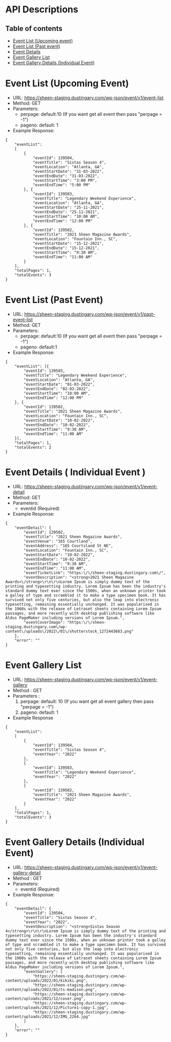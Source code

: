 # API Descriptions 

## Table of contents
* [Event List (Upcoming event)](#event-list-upcoming-event) 
* [Event List (Past event)](#event-list-past-event) 
* [Event Details](#event-details)
* [Event Gallery List](#event-gallery-list)
* [Event Gallery Details (Individual Event)](#event-gallery-details-individual-event)

# Event List (Upcoming Event)
* URL: https://sheen-staging.dustingary.com/wp-json/event/v1/event-list
* Method: GET
* Parameters:  
	- perpage: default:10 (If you want get all event then pass "perpage = -1")
	- pageno: default: 1
* Example Response: 
```
{
	"eventList": 
	[
		{
			"eventId": 139504,
			"eventTitle": "Sistas Season 4",
			"eventLocation": "Atlanta, GA",
			"eventStartDate": "31-03-2022",
			"eventEndDate": "31-03-2022",
			"eventStartTime": "3:00 PM",
			"eventEndTime": "5:00 PM"
		}, {
			"eventId": 139503,
			"eventTitle": "Legendary Weekend Experience",
			"eventLocation": "Atlanta, GA",
			"eventStartDate": "25-11-2021",
			"eventEndDate": "25-11-2021",
			"eventStartTime": "10:00 AM",
			"eventEndTime": "12:00 PM"
		}, {
			"eventId": 139502,
			"eventTitle": "2021 Sheen Magazine Awards",
			"eventLocation": "Fountain Inn., SC",
			"eventStartDate": "15-12-2021",
			"eventEndDate": "15-12-2021",
			"eventStartTime": "9:30 AM",
			"eventEndTime": "11:00 AM"
		}
	],
	"totalPages": 1,
	"totalEvents": 3
}
```

# Event List (Past Event)
* URL: https://sheen-staging.dustingary.com/wp-json/event/v1/past-event-list
* Method: GET
* Parameters:  
	- perpage: default:10 (If you want get all event then pass "perpage = -1")
	- pageno: default:1
* Example Response: 
```
{
	"eventList": [{
		"eventId": 139503,
		"eventTitle": "Legendary Weekend Experience",
		"eventLocation": "Atlanta, GA",
		"eventStartDate": "01-03-2022",
		"eventEndDate": "02-03-2022",
		"eventStartTime": "10:00 AM",
		"eventEndTime": "12:00 PM"
	}, {
		"eventId": 139502,
		"eventTitle": "2021 Sheen Magazine Awards",
		"eventLocation": "Fountain Inn., SC",
		"eventStartDate": "10-02-2022",
		"eventEndDate": "10-02-2022",
		"eventStartTime": "9:30 AM",
		"eventEndTime": "11:00 AM"
	}],
	"totalPages": 1,
	"totalEvents": 2
}
```

# Event Details ( Individual Event )	
* URL: https://sheen-staging.dustingary.com/wp-json/event/v1/event-detail
* Method: GET
* Parameters:  
	- eventid (Required)
* Example Response: 
``` 
{
    "eventDetail": {
        "eventId": 139502,
        "eventTitle": "2021 Sheen Magazine Awards",
        "eventVenue": "165 Courtland",
        "eventAddress": "165 Courtsland St NE",
        "eventLocation": "Fountain Inn., SC",
        "eventStartDate": "10-02-2022",
        "eventEndDate": "10-02-2022",
        "eventStartTime": "9:30 AM",
        "eventEndTime": "11:00 AM",
        "eventTicketLink": "https:\/\/sheen-staging.dustingary.com\/",
        "eventDescription": "<strong>2021 Sheen Magazine Awards<\/strong>\r\n\r\nLorem Ipsum is simply dummy text of the printing and typesetting industry. Lorem Ipsum has been the industry's standard dummy text ever since the 1500s, when an unknown printer took a galley of type and scrambled it to make a type specimen book. It has survived not only five centuries, but also the leap into electronic typesetting, remaining essentially unchanged. It was popularised in the 1960s with the release of Letraset sheets containing Lorem Ipsum passages, and more recently with desktop publishing software like Aldus PageMaker including versions of Lorem Ipsum.",
        "eventCoverImage": "https:\/\/sheen-staging.dustingary.com\/wp-content\/uploads\/2022\/01\/shutterstock_1272443683.png"
    },
    "error": ""
}
```
	
# Event Gallery List
* URL: https://sheen-staging.dustingary.com/wp-json/event/v1/event-gallery
* Method : GET
* Parameters :  
	1) perpage: default: 10 (If you want get all event gallery then pass "perpage = -1")
	2) pageno: default: 1
* Example Response
```
{
    "eventList": 
	[
        {
            "eventId": 139504,
            "eventTitle": "Sistas Season 4",
            "eventYear": "2022"
        },
        {
            "eventId": 139503,
            "eventTitle": "Legendary Weekend Experience",
            "eventYear": "2022"
        },
        {
            "eventId": 139502,
            "eventTitle": "2021 Sheen Magazine Awards",
            "eventYear": "2022"
        }
    ],
    "totalPages": 1,
    "totalEvents": 3
}
```
		      
# Event Gallery Details (Individual Event)		 
* URL: https://sheen-staging.dustingary.com/wp-json/event/v1/event-gallery-detail
* Method : GET
* Parameters: 
	- eventid (Required)
* Example Response: 
```
{
    "eventDetail": {
        "eventId": 139504,
        "eventTitle": "Sistas Season 4",
        "eventYear": "2022",
        "eventDescription": "<strong>Sistas Season 4</strong>\r\n\r\nLorem Ipsum is simply dummy text of the printing and typesetting industry. Lorem Ipsum has been the industry's standard dummy text ever since the 1500s, when an unknown printer took a galley of type and scrambled it to make a type specimen book. It has survived not only five centuries, but also the leap into electronic typesetting, remaining essentially unchanged. It was popularised in the 1960s with the release of Letraset sheets containing Lorem Ipsum passages, and more recently with desktop publishing software like Aldus PageMaker including versions of Lorem Ipsum.",
        "eventGallery": [
            "https://sheen-staging.dustingary.com/wp-content/uploads/2022/01/kikiki.png",
            "https://sheen-staging.dustingary.com/wp-content/uploads/2022/01/ts-madison.png",
            "https://sheen-staging.dustingary.com/wp-content/uploads/2021/12/cover.png",
            "https://sheen-staging.dustingary.com/wp-content/uploads/2021/12/Picture1-copy-1.jpg",
            "https://sheen-staging.dustingary.com/wp-content/uploads/2021/12/IMG_2264.jpg"
        ]
    },
    "error": ""
}
```
